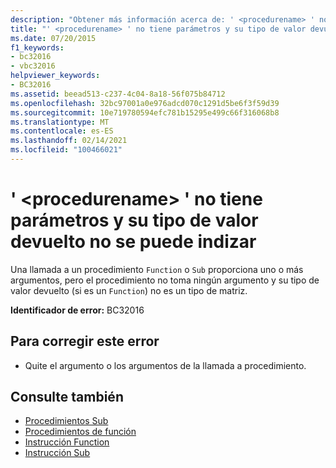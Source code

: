 ```yaml
---
description: "Obtener más información acerca de: ' <procedurename> ' no tiene parámetros y su tipo de valor devuelto no se puede indizar"
title: "' <procedurename> ' no tiene parámetros y su tipo de valor devuelto no se puede indizar"
ms.date: 07/20/2015
f1_keywords:
- bc32016
- vbc32016
helpviewer_keywords:
- BC32016
ms.assetid: beead513-c237-4c04-8a18-56f075b84712
ms.openlocfilehash: 32bc97001a0e976adcd070c1291d5be6f3f59d39
ms.sourcegitcommit: 10e719780594efc781b15295e499c66f316068b8
ms.translationtype: MT
ms.contentlocale: es-ES
ms.lasthandoff: 02/14/2021
ms.locfileid: "100466021"
---
```

# <a name="procedurename-has-no-parameters-and-its-return-type-cannot-be-indexed"></a>' \<procedurename> ' no tiene parámetros y su tipo de valor devuelto no se puede indizar

Una llamada a un procedimiento `Function` o `Sub` proporciona uno o más argumentos, pero el procedimiento no toma ningún argumento y su tipo de valor devuelto (si es un `Function`) no es un tipo de matriz.  
  
 **Identificador de error:** BC32016  
  
## <a name="to-correct-this-error"></a>Para corregir este error  
  
- Quite el argumento o los argumentos de la llamada a procedimiento.  
  
## <a name="see-also"></a>Consulte también

- [Procedimientos Sub](../programming-guide/language-features/procedures/sub-procedures.md)
- [Procedimientos de función](../programming-guide/language-features/procedures/function-procedures.md)
- [Instrucción Function](../language-reference/statements/function-statement.md)
- [Instrucción Sub](../language-reference/statements/sub-statement.md)
